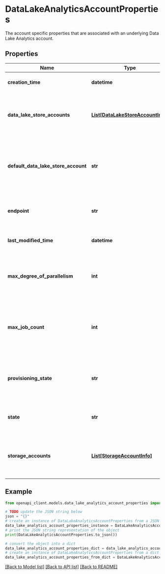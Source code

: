# DataLakeAnalyticsAccountProperties

The account specific properties that are associated with an underlying Data Lake Analytics account.

## Properties

Name | Type | Description | Notes
------------ | ------------- | ------------- | -------------
**creation_time** | **datetime** | the account creation time. | [optional] [readonly] 
**data_lake_store_accounts** | [**List[DataLakeStoreAccountInfo]**](DataLakeStoreAccountInfo.md) | the list of Data Lake storage accounts associated with this account. | [optional] 
**default_data_lake_store_account** | **str** | the default data lake storage account associated with this Data Lake Analytics account. | [optional] 
**endpoint** | **str** | the full CName endpoint for this account. | [optional] [readonly] 
**last_modified_time** | **datetime** | the account last modified time. | [optional] [readonly] 
**max_degree_of_parallelism** | **int** | the maximum supported degree of parallelism for this account. | [optional] 
**max_job_count** | **int** | the maximum supported jobs running under the account at the same time. | [optional] 
**provisioning_state** | **str** | the provisioning status of the Data Lake Analytics account. | [optional] [readonly] 
**state** | **str** | the state of the Data Lake Analytics account. | [optional] [readonly] 
**storage_accounts** | [**List[StorageAccountInfo]**](StorageAccountInfo.md) | the list of Azure Blob storage accounts associated with this account. | [optional] 

## Example

```python
from openapi_client.models.data_lake_analytics_account_properties import DataLakeAnalyticsAccountProperties

# TODO update the JSON string below
json = "{}"
# create an instance of DataLakeAnalyticsAccountProperties from a JSON string
data_lake_analytics_account_properties_instance = DataLakeAnalyticsAccountProperties.from_json(json)
# print the JSON string representation of the object
print(DataLakeAnalyticsAccountProperties.to_json())

# convert the object into a dict
data_lake_analytics_account_properties_dict = data_lake_analytics_account_properties_instance.to_dict()
# create an instance of DataLakeAnalyticsAccountProperties from a dict
data_lake_analytics_account_properties_from_dict = DataLakeAnalyticsAccountProperties.from_dict(data_lake_analytics_account_properties_dict)
```
[[Back to Model list]](../README.md#documentation-for-models) [[Back to API list]](../README.md#documentation-for-api-endpoints) [[Back to README]](../README.md)


